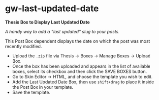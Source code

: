 # gw-last-updated-date
**Thesis Box to Display Last Updated Date**

_A handy way to add a "last updated" slug to your posts._

This Post Box dependent displays the date on which the post was most recently modified.

* Upload the `.zip` file via Thesis → Boxes → Manage Boxes → Upload Box.
* Once the box has been uploaded and appears in the list of available boxes, select its checkbox and then click the SAVE BOXES button.
* Go to Skin Editor → HTML, and choose the template you wish to edit.
* Add the Last Updated Date Box, then use `shift+drag` to place it inside the Post Box in your template.
* Save the template.
